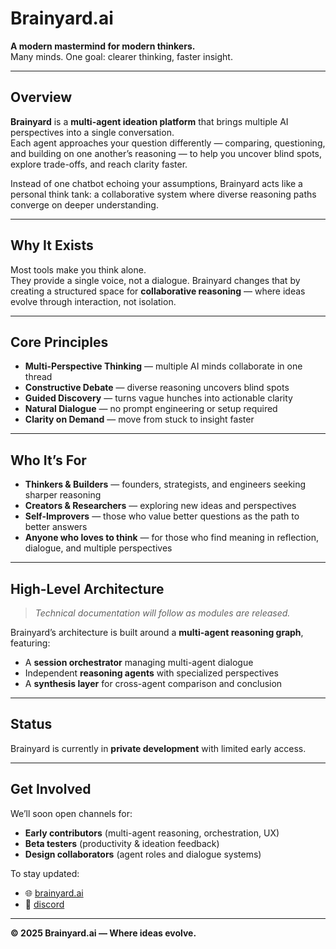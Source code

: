 # Brainyard.ai

**A modern mastermind for modern thinkers.**  
Many minds. One goal: clearer thinking, faster insight.

---

## Overview

**Brainyard** is a **multi-agent ideation platform** that brings multiple AI perspectives into a single conversation.  
Each agent approaches your question differently — comparing, questioning, and building on one another’s reasoning — to help you uncover blind spots, explore trade-offs, and reach clarity faster.

Instead of one chatbot echoing your assumptions, Brainyard acts like a personal think tank: a collaborative system where diverse reasoning paths converge on deeper understanding.

---

## Why It Exists

Most tools make you think alone.  
They provide a single voice, not a dialogue. Brainyard changes that by creating a structured space for **collaborative reasoning** — where ideas evolve through interaction, not isolation.

---

## Core Principles

- **Multi-Perspective Thinking** — multiple AI minds collaborate in one thread  
- **Constructive Debate** — diverse reasoning uncovers blind spots  
- **Guided Discovery** — turns vague hunches into actionable clarity  
- **Natural Dialogue** — no prompt engineering or setup required  
- **Clarity on Demand** — move from stuck to insight faster

---

## Who It’s For

- **Thinkers & Builders** — founders, strategists, and engineers seeking sharper reasoning  
- **Creators & Researchers** — exploring new ideas and perspectives  
- **Self-Improvers** — those who value better questions as the path to better answers
- **Anyone who loves to think** — for those who find meaning in reflection, dialogue, and multiple perspectives

---

## High-Level Architecture

> _Technical documentation will follow as modules are released._

Brainyard’s architecture is built around a **multi-agent reasoning graph**, featuring:
- A **session orchestrator** managing multi-agent dialogue
- Independent **reasoning agents** with specialized perspectives
- A **synthesis layer** for cross-agent comparison and conclusion

---

## Status

Brainyard is currently in **private development** with limited early access.  

---

## Get Involved

We’ll soon open channels for:
- **Early contributors** (multi-agent reasoning, orchestration, UX)  
- **Beta testers** (productivity & ideation feedback)  
- **Design collaborators** (agent roles and dialogue systems)

To stay updated:
- 🌐 [brainyard.ai](https://brainyard.ai)  
- 👾 [discord](https://discord.gg/4eFZYkEka6)  

---

**© 2025 Brainyard.ai — Where ideas evolve.**
